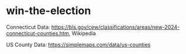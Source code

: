 # win-the-election

Connecticut Data: https://bls.gov/cew/classifications/areas/new-2024-connecticut-counties.htm, Wikipedia

US County Data: https://simplemaps.com/data/us-counties
